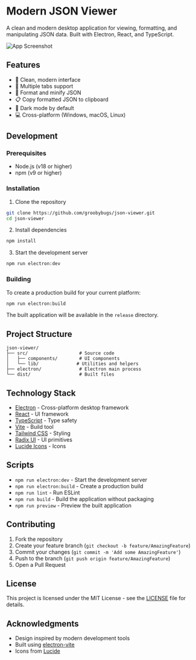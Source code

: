 # Modern JSON Viewer

A clean and modern desktop application for viewing, formatting, and manipulating JSON data. Built with Electron, React, and TypeScript.

![App Screenshot](docs/screenshot.png)

## Features

- 🎨 Clean, modern interface
- 📝 Multiple tabs support
- 🔄 Format and minify JSON
- 📋 Copy formatted JSON to clipboard
- 🌙 Dark mode by default
- 💻 Cross-platform (Windows, macOS, Linux)

## Development

### Prerequisites

- Node.js (v18 or higher)
- npm (v9 or higher)

### Installation

1. Clone the repository
```bash
git clone https://github.com/groobybugs/json-viewer.git
cd json-viewer
```

2. Install dependencies
```bash
npm install
```

3. Start the development server
```bash
npm run electron:dev
```

### Building

To create a production build for your current platform:

```bash
npm run electron:build
```

The built application will be available in the `release` directory.

## Project Structure

```
json-viewer/
├── src/                   # Source code
│   ├── components/        # UI components
│   └── lib/              # Utilities and helpers
├── electron/              # Electron main process
└── dist/                  # Built files
```

## Technology Stack

- [Electron](https://www.electronjs.org/) - Cross-platform desktop framework
- [React](https://reactjs.org/) - UI framework
- [TypeScript](https://www.typescriptlang.org/) - Type safety
- [Vite](https://vitejs.dev/) - Build tool
- [Tailwind CSS](https://tailwindcss.com/) - Styling
- [Radix UI](https://www.radix-ui.com/) - UI primitives
- [Lucide Icons](https://lucide.dev/) - Icons

## Scripts

- `npm run electron:dev` - Start the development server
- `npm run electron:build` - Create a production build
- `npm run lint` - Run ESLint
- `npm run build` - Build the application without packaging
- `npm run preview` - Preview the built application

## Contributing

1. Fork the repository
2. Create your feature branch (`git checkout -b feature/AmazingFeature`)
3. Commit your changes (`git commit -m 'Add some AmazingFeature'`)
4. Push to the branch (`git push origin feature/AmazingFeature`)
5. Open a Pull Request

## License

This project is licensed under the MIT License - see the [LICENSE](LICENSE) file for details.

## Acknowledgments

- Design inspired by modern development tools
- Built using [electron-vite](https://github.com/electron-vite/electron-vite)
- Icons from [Lucide](https://lucide.dev/)